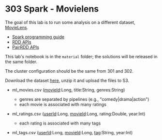 # 303 Spark - Movielens

The goal of this lab is to run some analysis on a different dataset, [MovieLens](https://grouplens.org/datasets/movielens/).

- [Spark programming guide](https://spark.apache.org/docs/latest/rdd-programming-guide.html)
- [RDD APIs](https://spark.apache.org/docs/latest/api/scala/org/apache/spark/rdd/RDD.html)
- [PairRDD APIs](https://spark.apache.org/docs/latest/api/scala/org/apache/spark/rdd/PairRDDFunctions.html)

This lab's notebook is in the ```material``` folder; the solutions will be released in the same folder.

The cluster configuration should be the same from 301 and 302.

Download the dataset [here](https://big.csr.unibo.it/downloads/bigdata/ml-dataset.zip), unzip it and upload the files to S3.

- ml_movies.csv (<u>movieId</u>:Long, title:String, genres:String) 
    - genres are separated by pipelines  (e.g., "comedy|drama|action")
    - each movie is associated with many ratings

- ml_ratings.csv (<u>userId</u>:Long, <u>movieId</u>:Long, rating:Double, year:Int)
    - each rating is associated with many tags
- ml_tags.csv (<u>userId</u>:Long, <u>movieId</u>:Long, <u>tag</u>:String, year:Int) 